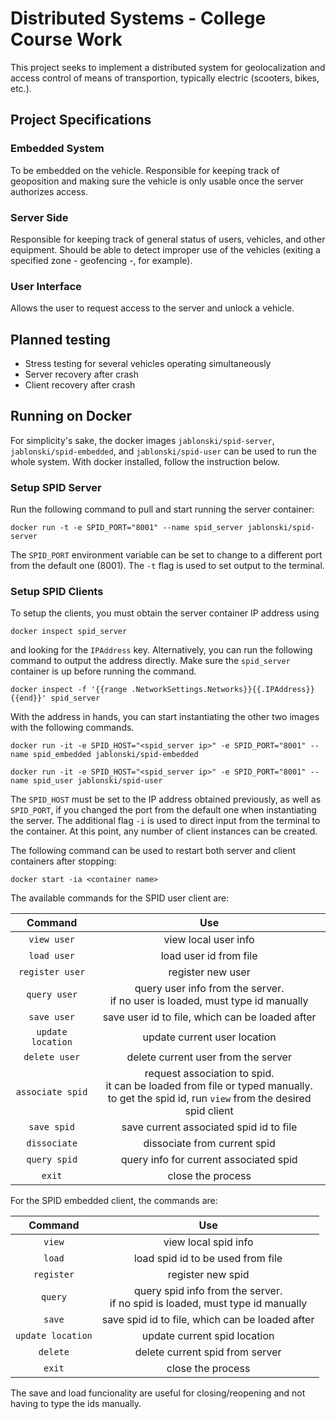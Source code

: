 # Distributed Systems - College Course Work

This project seeks to implement a distributed system for geolocalization and access control of means of transportion, typically electric (scooters, bikes, etc.).

## Project Specifications

### Embedded System
To be embedded on the vehicle. 
Responsible for keeping track of geoposition and making sure the vehicle is only usable once the server authorizes access.

### Server Side
Responsible for keeping track of general status of users, vehicles, and other equipment. 
Should be able to detect improper use of the vehicles (exiting a specified zone - geofencing -, for example).

### User Interface
Allows the user to request access to the server and unlock a vehicle.

## Planned testing
- Stress testing for several vehicles operating simultaneously
- Server recovery after crash
- Client recovery after crash

## Running on Docker

For simplicity's sake, the docker images `jablonski/spid-server`, `jablonski/spid-embedded`, and `jablonski/spid-user` can be used to run the whole system.
With docker installed, follow the instruction below.

### Setup SPID Server

Run the following command to pull and start running the server container:

`docker run -t -e SPID_PORT="8001" --name spid_server jablonski/spid-server`

The `SPID_PORT` environment variable can be set to change to a different port from the default one (8001). The `-t` flag is used to set output to the terminal.

### Setup SPID Clients

To setup the clients, you must obtain the server container IP address using 

`docker inspect spid_server` 

and looking for the `IPAddress` key. Alternatively, you can run the following command to output the address directly. Make sure the `spid_server` container is up before running the command.

`docker inspect -f '{{range .NetworkSettings.Networks}}{{.IPAddress}}{{end}}' spid_server`

With the address in hands, you can start instantiating the other two images with the following commands.

`docker run -it -e SPID_HOST="<spid_server ip>" -e SPID_PORT="8001" --name spid_embedded jablonski/spid-embedded`

`docker run -it -e SPID_HOST="<spid_server ip>" -e SPID_PORT="8001" --name spid_user jablonski/spid-user`

The `SPID_HOST` must be set to the IP address obtained previously, as well as `SPID_PORT`, if you changed the port from the default one when instantiating the server. The additional flag `-i` is used to direct input from the terminal to the container.
At this point, any number of client instances can be created.

The following command can be used to restart both server and client containers after stopping:

`docker start -ia <container name>`

The available commands for the SPID user client are:

| Command | Use |
|:-------:|:---:|
| `view user` | view local user info |
| `load user` | load user id from file |
| `register user` | register new user |
| `query user` | query user info from the server.<br>if no user is loaded, must type id manually |
| `save user` | save user id to file, which can be loaded after |
| `update location` | update current user location |
| `delete user` | delete current user from the server |
| `associate spid` | request association to spid.<br>it can be loaded from file or typed manually.<br>to get the spid id, run `view` from the desired spid client |
| `save spid` | save current associated spid id to file |
| `dissociate` | dissociate from current spid |
| `query spid` | query info for current associated spid |
| `exit` | close the process |

For the SPID embedded client, the commands are:


| Command | Use |
|:-------:|:---:|
| `view` | view local spid info |
| `load` | load spid id to be used from file |
| `register` | register new spid |
| `query` | query spid info from the server.<br>if no spid is loaded, must type id manually |
| `save` | save spid id to file, which can be loaded after |
| `update location` | update current spid location |
| `delete` | delete current spid from server |
| `exit` | close the process |

The save and load funcionality are useful for closing/reopening and not having to type the ids manually.


